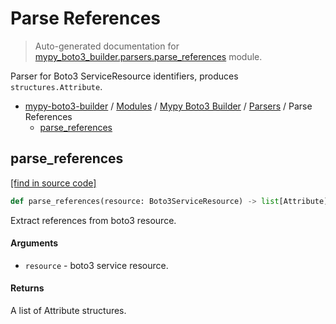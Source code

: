 # Parse References

> Auto-generated documentation for [mypy_boto3_builder.parsers.parse_references](https://github.com/vemel/mypy_boto3_builder/blob/main/mypy_boto3_builder/parsers/parse_references.py) module.

Parser for Boto3 ServiceResource identifiers, produces `structures.Attribute`.

- [mypy-boto3-builder](../../README.md#mypy_boto3_builder) / [Modules](../../MODULES.md#mypy-boto3-builder-modules) / [Mypy Boto3 Builder](../index.md#mypy-boto3-builder) / [Parsers](index.md#parsers) / Parse References
    - [parse_references](#parse_references)

## parse_references

[[find in source code]](https://github.com/vemel/mypy_boto3_builder/blob/main/mypy_boto3_builder/parsers/parse_references.py#L13)

```python
def parse_references(resource: Boto3ServiceResource) -> list[Attribute]:
```

Extract references from boto3 resource.

#### Arguments

- `resource` - boto3 service resource.

#### Returns

A list of Attribute structures.
